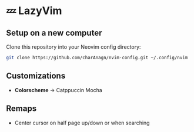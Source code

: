 # 💤 LazyVim

## Setup on a new computer

Clone this repository into your Neovim config directory:

```bash
git clone https://github.com/charAnagn/nvim-config.git ~/.config/nvim
```

## Customizations

- **Colorscheme** ->  Catppuccin Mocha


## Remaps
- Center cursor on half page up/down or when searching
